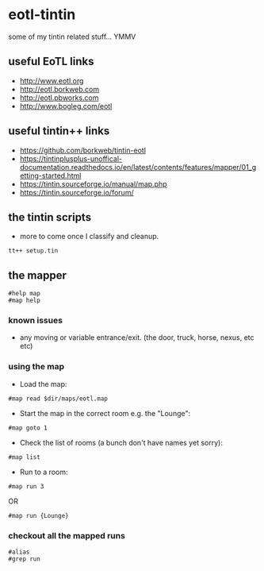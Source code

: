 # eotl-tintin
some of my tintin related stuff... YMMV

## useful EoTL links
- http://www.eotl.org
- http://eotl.borkweb.com
- http://eotl.pbworks.com
- http://www.bogleg.com/eotl

## useful tintin++ links
- https://github.com/borkweb/tintin-eotl
- https://tintinplusplus-unoffical-documentation.readthedocs.io/en/latest/contents/features/mapper/01_getting-started.html
- https://tintin.sourceforge.io/manual/map.php
- https://tintin.sourceforge.io/forum/

## the tintin scripts
- more to come once I classify and cleanup.
```
tt++ setup.tin
```

## the mapper
```
#help map
#map help
```

### known issues
- any moving or variable entrance/exit. (the door, truck, horse, nexus, etc etc)

### using the map

- Load the map:
```
#map read $dir/maps/eotl.map
```

- Start the map in the correct room e.g. the "Lounge":
```
#map goto 1
```

- Check the list of rooms (a bunch don't have names yet sorry):
```
#map list
```

- Run to a room:
```
#map run 3
```
OR
```
#map run {Lounge}
```

### checkout all the mapped runs
```
#alias
#grep run
```
